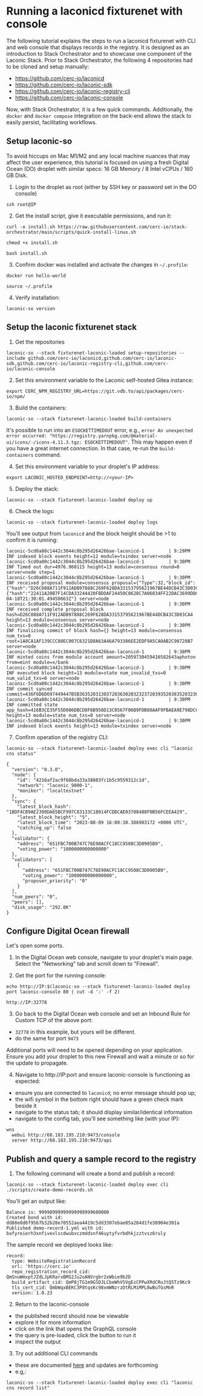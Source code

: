 # Running a laconicd fixturenet with console

The following tutorial explains the steps to run a laconicd fixturenet with CLI and web console that displays records in the registry. It is designed as an introduction to Stack Orchestrator and to showcase one component of the Laconic Stack. Prior to Stack Orchestrator, the following 4 repositories had to be cloned and setup manually:

- https://github.com/cerc-io/laconicd
- https://github.com/cerc-io/laconic-sdk
- https://github.com/cerc-io/laconic-registry-cli
- https://github.com/cerc-io/laconic-console

Now, with Stack Orchestrator, it is a few quick commands. Additionally, the `docker` and `docker compose` integration on the back-end allows the stack to easily persist, facilitating workflows.

## Setup laconic-so

To avoid hiccups on Mac M1/M2 and any local machine nuances that may affect the user experience, this tutorial is focused on using a fresh Digital Ocean (DO) droplet with similar specs: 
16 GB Memory / 8 Intel vCPUs / 160 GB Disk.

1. Login to the droplet as root (either by SSH key or password set in the DO console)

```
ssh root@IP
```

2. Get the install script, give it executable permissions, and run it:

```
curl -o install.sh https://raw.githubusercontent.com/cerc-io/stack-orchestrator/main/scripts/quick-install-linux.sh
```
```
chmod +x install.sh
```
```
bash install.sh
```

3. Confirm docker was installed and activate the changes in `~/.profile`:

```
docker run hello-world
```
```
source ~/.profile
```

4. Verify installation:

```
laconic-so version
```

## Setup the laconic fixturenet stack

1. Get the repositories

```
laconic-so --stack fixturenet-laconic-loaded setup-repositories --include github.com/cerc-io/laconicd,github.com/cerc-io/laconic-sdk,github.com/cerc-io/laconic-registry-cli,github.com/cerc-io/laconic-console
```

2. Set this environment variable to the Laconic self-hosted Gitea instance:

```
export CERC_NPM_REGISTRY_URL=https://git.vdb.to/api/packages/cerc-io/npm/
```

3. Build the containers:

```
laconic-so --stack fixturenet-laconic-loaded build-containers
```

It's possible to run into an `ESOCKETTIMEDOUT` error, e.g., `error An unexpected error occurred: "https://registry.yarnpkg.com/@material-ui/icons/-/icons-4.11.3.tgz: ESOCKETTIMEDOUT"`. This may happen even if you have a great internet connection. In that case, re-run the `build-containers` command.

4. Set this environment variable to your droplet's IP address:

```
export LACONIC_HOSTED_ENDPOINT=http://<your-IP>
```

5. Deploy the stack:

```
laconic-so --stack fixturenet-laconic-loaded deploy up
```

6. Check the logs:

```
laconic-so --stack fixturenet-laconic-loaded deploy logs
```

You'll see output from `laconicd` and the block height should be >1 to confirm it is running:

```
laconic-5cd0a80c1442c3044c8b295d26426bae-laconicd-1         | 9:29PM INF indexed block exents height=12 module=txindex server=node
laconic-5cd0a80c1442c3044c8b295d26426bae-laconicd-1         | 9:30PM INF Timed out dur=4976.960115 height=13 module=consensus round=0 server=node step=1
laconic-5cd0a80c1442c3044c8b295d26426bae-laconicd-1         | 9:30PM INF received proposal module=consensus proposal={"Type":32,"block_id":{"hash":"D26C088A711F912ADB97888C269F628DA33153795621967BE44DCB43C3D03CA4","parts":{"hash":"22411A20B7F14CDA33244420FBDDAF24450C0628C7A06034FF22DAC3699DDCC8","total":1}},"height":13,"pol_round":-1,"round":0,"signature":"DEuqnaQmvyYbUwckttJmgKdpRu6eVm9i+9rQ1pIrV2PidkMNdWRZBLdmNghkIrUzGbW8Xd7UVJxtLRmwRASgBg==","timestamp":"2023-04-18T21:30:01.49450663Z"} server=node
laconic-5cd0a80c1442c3044c8b295d26426bae-laconicd-1         | 9:30PM INF received complete proposal block hash=D26C088A711F912ADB97888C269F628DA33153795621967BE44DCB43C3D03CA4 height=13 module=consensus server=node
laconic-5cd0a80c1442c3044c8b295d26426bae-laconicd-1         | 9:30PM INF finalizing commit of block hash={} height=13 module=consensus num_txs=0 root=1A8CA1AF139CCC80EC007C6321D8A63A46A793386EE2EDF9A5CA0AB2C90728B7 server=node
laconic-5cd0a80c1442c3044c8b295d26426bae-laconicd-1         | 9:30PM INF minted coins from module account amount=2059730459416582643aphoton from=mint module=x/bank
laconic-5cd0a80c1442c3044c8b295d26426bae-laconicd-1         | 9:30PM INF executed block height=13 module=state num_invalid_txs=0 num_valid_txs=0 server=node
laconic-5cd0a80c1442c3044c8b295d26426bae-laconicd-1         | 9:30PM INF commit synced commit=436F6D6D697449447B5B363520313037203630203232372039352038352032303820313334203231392032303520313433203130372031343920313431203139203139322038362031323720362031383520323533203137362031333820313735203135392031383620323334203135382031323120313431203230342037335D3A447D
laconic-5cd0a80c1442c3044c8b295d26426bae-laconicd-1         | 9:30PM INF committed state app_hash=416B3CE35F55D086DBCD8F6B958D13C0567F06B9FDB08AAF9FBAEA9E798DCC49 height=13 module=state num_txs=0 server=node
laconic-5cd0a80c1442c3044c8b295d26426bae-laconicd-1         | 9:30PM INF indexed block exents height=13 module=txindex server=node
```

7. Confirm operation of the registry CLI:

```
laconic-so --stack fixturenet-laconic-loaded deploy exec cli "laconic cns status"
```

```
{
  "version": "0.3.0",
  "node": {
    "id": "4216af2ac9f68bda33a38803fc1b5c9559312c1d",
    "network": "laconic_9000-1",
    "moniker": "localtestnet"
  },
  "sync": {
    "latest_block_hash": "1BDF4CB9AE2390DA65BCF997C83133C18014FCDDCAE03708488F0B56FCEEA429",
    "latest_block_height": "5",
    "latest_block_time": "2023-08-09 16:00:30.386903172 +0000 UTC",
    "catching_up": false
  },
  "validator": {
    "address": "651FBC700B747C76E90ACFC18CC9508C3D0905B9",
    "voting_power": "1000000000000000"
  },
  "validators": [
    {
      "address": "651FBC700B747C76E90ACFC18CC9508C3D0905B9",
      "voting_power": "1000000000000000",
      "proposer_priority": "0"
    }
  ],
  "num_peers": "0",
  "peers": [],
  "disk_usage": "292.0K"
}
```

## Configure Digital Ocean firewall

Let's open some ports.

1. In the Digital Ocean web console, navigate to your droplet's main page. Select the "Networking" tab and scroll down to "Firewall".

2. Get the port for the running console:

```
echo http://IP:$(laconic-so --stack fixturenet-laconic-loaded deploy port laconic-console 80 | cut -d ':' -f 2)
```
```
http://IP:32778
```

3. Go back to the Digital Ocean web console and set an Inbound Rule for Custom TCP of the above port:

- `32778` in this example, but yours will be different.
- do the same for port `9473`

Additional ports will need to be opened depending on your application. Ensure you add your droplet to this new Firewall and wait a minute or so for the update to propagate.

4. Navigate to http://IP:port and ensure laconic-console is functioning as expected:

- ensure you are connected to `laconicd`; no error message should pop up;
- the wifi symbol in the bottom right should have a green check mark beside it
- navigate to the status tab; it should display similar/identical information
- navigate to the config tab, you'll see something like (with your IP):

```
wns
  webui http://68.183.195.210:9473/console
  server http://68.183.195.210:9473/api
```

## Publish and query a sample record to the registry

1. The following command will create a bond and publish a record:

```
laconic-so --stack fixturenet-laconic-loaded deploy exec cli ./scripts/create-demo-records.sh
```

You'll get an output like:

```
Balance is: 99998999999999998999600000
Created bond with id: dd88e8d6f9567b32b28e70552aea4419c5dd3307ebae85a284d1fe38904e301a
Published demo-record-1.yml with id: bafyreierh3xnfivexlscdwubvczmddsnf46uytyfvrbdhkjzztvsz6ruly
```

The sample record we deployed looks like:

```
record:
  type: WebsiteRegistrationRecord
  url: 'https://cerc.io'
  repo_registration_record_cid: QmSnuWmxptJZdLJpKRarxBMS2Ju2oANVrgbr2xWbie9b2D
  build_artifact_cid: QmP8jTG1m9GSDJLCbeWhVSVgEzCPPwXRdCRuJtQ5Tz9Kc9
  tls_cert_cid: QmbWqxBEKC3P8tqsKc98xmWNzrzDtRLMiMPL8wBuTGsMnR
  version: 1.0.23
```

2. Return to the laconic-console

- the published record should now be viewable
- explore it for more information
- click on the link that opens the GraphQL console
- the query is pre-loaded, click the button to run it
- inspect the output

3. Try out additional CLI commands

- these are documented [here](https://github.com/cerc-io/laconic-registry-cli#readme) and updates are forthcoming
- e.g,:

```
laconic-so --stack fixturenet-laconic-loaded deploy exec cli "laconic cns record list"
```
